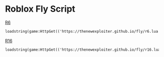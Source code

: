 # Roblox Fly Script


[R6](https://thenewexploiter.github.io/fly/r6.lua)
```markdown
loadstring(game:HttpGet(('https://thenewexploiter.github.io/fly/r6.lua'), true))();
```


[R16](https://thenewexploiter.github.io/fly/r16.lua)
```markdown
loadstring(game:HttpGet(('https://thenewexploiter.github.io/fly/r16.lua'), true))();
```

